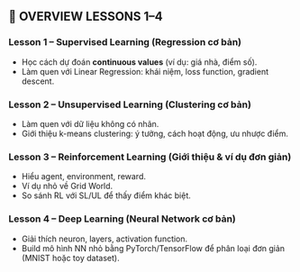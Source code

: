 ## 📌 OVERVIEW LESSONS 1–4

### **Lesson 1 – Supervised Learning (Regression cơ bản)**

* Học cách dự đoán **continuous values** (ví dụ: giá nhà, điểm số).
* Làm quen với Linear Regression: khái niệm, loss function, gradient descent.

### **Lesson 2 – Unsupervised Learning (Clustering cơ bản)**

* Làm quen với dữ liệu không có nhãn.
* Giới thiệu k-means clustering: ý tưởng, cách hoạt động, ưu nhược điểm.

### **Lesson 3 – Reinforcement Learning (Giới thiệu & ví dụ đơn giản)**

* Hiểu agent, environment, reward.
* Ví dụ nhỏ về Grid World.
* So sánh RL với SL/UL để thấy điểm khác biệt.

### **Lesson 4 – Deep Learning (Neural Network cơ bản)**

* Giải thích neuron, layers, activation function.
* Build mô hình NN nhỏ bằng PyTorch/TensorFlow để phân loại đơn giản (MNIST hoặc toy dataset).
